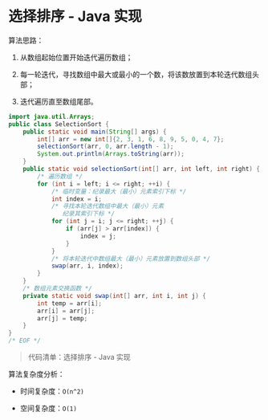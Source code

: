 # 选择排序 - Java 实现

算法思路：

1. 从数组起始位置开始迭代遍历数组；

2. 每一轮迭代，寻找数组中最大或最小的一个数，将该数放置到本轮迭代数组头部；

3. 迭代遍历直至数组尾部。

```java
import java.util.Arrays;
public class SelectionSort {
    public static void main(String[] args) {
        int[] arr = new int[]{2, 3, 1, 6, 8, 9, 5, 0, 4, 7};
        selectionSort(arr, 0, arr.length - 1);
        System.out.println(Arrays.toString(arr));
    }
    public static void selectionSort(int[] arr, int left, int right) {
        /* 遍历数组 */
        for (int i = left; i <= right; ++i) {
            /* 临时变量：纪录最大（最小）元素索引下标 */
            int index = i;
            /* 寻找本轮迭代数组中最大（最小）元素
               纪录其索引下标 */
            for (int j = i; j <= right; ++j) {
                if (arr[j] > arr[index]) {
                    index = j;
                }
            }
            /* 将本轮迭代中数组最大（最小）元素放置到数组头部 */
            swap(arr, i, index);
        }
    }
    /* 数组元素交换函数 */
    private static void swap(int[] arr, int i, int j) {
        int temp = arr[i];
        arr[i] = arr[j];
        arr[j] = temp;
    }
}
/* EOF */
```
> 代码清单：选择排序 - Java 实现

算法复杂度分析：

- 时间复杂度：`O(n^2)`

- 空间复杂度：`O(1)`

<!-- EOF -->
